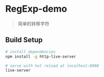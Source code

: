 # RegExp-demo

> 简单的转移字符

## Build Setup

``` bash
# install dependencies
npm install -g http-live-server

# serve with hot reload at localhost:8080
live-server

```
